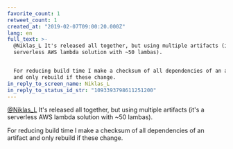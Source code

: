 ```yaml
---
favorite_count: 1
retweet_count: 1
created_at: "2019-02-07T09:00:20.000Z"
lang: en
full_text: >-
  @Niklas_L It's released all together, but using multiple artifacts (it's a
  serverless AWS lambda solution with ~50 lambas).


  For reducing build time I make a checksum of all dependencies of an artifact
  and only rebuild if these change.
in_reply_to_screen_name: Niklas_L
in_reply_to_status_id_str: "1093393798611251200"
---
```


[@Niklas_L](https://twitter.com/Niklas_L) It's released all together, but using
multiple artifacts (it's a serverless AWS lambda solution with ~50 lambas).

For reducing build time I make a checksum of all dependencies of an artifact and
only rebuild if these change.
